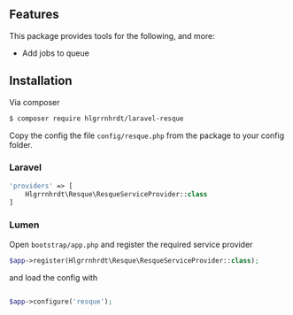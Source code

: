 ## Features

This package provides tools for the following, and more:

- Add jobs to queue

## Installation

Via composer

``` bash
$ composer require hlgrrnhrdt/laravel-resque
```



Copy the config the file ```config/resque.php``` from the package to your config folder.

### Laravel


``` php
'providers' => [
    Hlgrrnhrdt\Resque\ResqueServiceProvider::class
]
```

### Lumen

Open ```bootstrap/app.php``` and register the required service provider

``` php
$app->register(Hlgrrnhrdt\Resque\ResqueServiceProvider::class);
```

and load the config with
``` php

$app->configure('resque');
```
